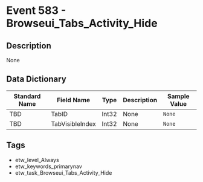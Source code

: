 # Event 583 - Browseui_Tabs_Activity_Hide

## Description
None

## Data Dictionary
|Standard Name|Field Name|Type|Description|Sample Value|
|---|---|---|---|---|
|TBD|TabID|Int32|None|`None`|
|TBD|TabVisibleIndex|Int32|None|`None`|

## Tags
* etw_level_Always
* etw_keywords_primarynav
* etw_task_Browseui_Tabs_Activity_Hide